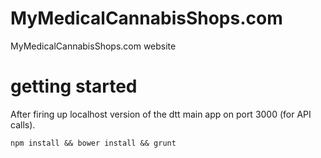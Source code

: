 # MyMedicalCannabisShops.com
MyMedicalCannabisShops.com website

# getting started
After firing up localhost version of the dtt main app on port 3000 (for API calls).
```
npm install && bower install && grunt
```